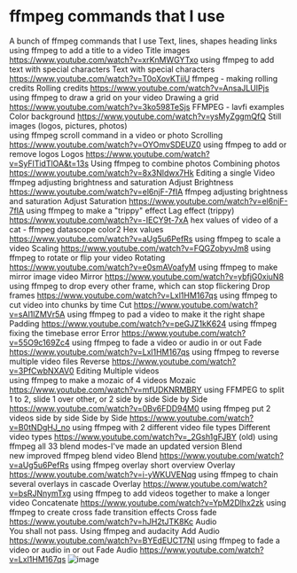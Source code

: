 # ffmpeg commands that I use
A bunch of ffmpeg commands that I use
Text, lines, shapes		heading	links
	using ffmpeg to add a title to a video	Title images	https://www.youtube.com/watch?v=xrKnMWGYTxo
	using ffmpeg to add text with special characters	Text with special characters	https://www.youtube.com/watch?v=T0oXovKTiiU
	ffmpeg - making rolling credits	Rolling credits	https://www.youtube.com/watch?v=AnsaJLUIPjs
	using ffmpeg to draw a grid on your video	Drawing a grid	https://www.youtube.com/watch?v=3ko598TeSjs
	FFMPEG - lavfi examples	Color background	https://www.youtube.com/watch?v=ysMyZggmQfQ
Still images (logos, pictures, photos)			
	using ffmpeg scroll command in a video or photo	Scrolling	https://www.youtube.com/watch?v=OYOmvSDEUZ0
	using ffmpeg to add or remove logos	Logos	https://www.youtube.com/watch?v=SyFlTidTlOA&t=13s
	Using ffmpeg to combine photos	Combining photos	https://www.youtube.com/watch?v=8x3Nldwx7Hk
Editing a single Video			
	ffmpeg adjusting brightness and saturation	Adjust Brightness	https://www.youtube.com/watch?v=el6njF-7fIA
	ffmpeg adjusting brightness and saturation	Adjust Saturation	https://www.youtube.com/watch?v=el6njF-7fIA
	using ffmpeg to make a "trippy" effect	Lag effect (trippy)	https://www.youtube.com/watch?v=-IECY9t-7xA
	hex values of video of a cat - ffmpeg datascope color2	Hex values	https://www.youtube.com/watch?v=aUg5u6PefRs
	using ffmpeg to scale a video	Scaling	https://www.youtube.com/watch?v=FQGZobyvJm8
	using ffmpeg to rotate or flip your video	Rotating	https://www.youtube.com/watch?v=e0smAVoafyM
	using ffmpeg to make mirror image video	Mirror 	https://www.youtube.com/watch?v=ybfjG0xiuN8
	using ffmpeg to drop every other frame, which can stop flickering	Drop frames	https://www.youtube.com/watch?v=Lxl1HM167qs
	using ffmpeg to cut video into chunks by time	Cut 	https://www.youtube.com/watch?v=sAl1lZMVr5A
	using ffmpeg to pad a video to make it the right shape	Padding	https://www.youtube.com/watch?v=peGJZ1kK624
	using ffmpeg fixing the timebase error	Error	https://www.youtube.com/watch?v=55O9c169Zc4
	using ffmpeg to fade a video or audio in or out	Fade	https://www.youtube.com/watch?v=Lxl1HM167qs
	using ffmpeg to reverse multiple video files	Reverse	https://www.youtube.com/watch?v=3PfCwbNXAV0
Editing Multiple videos			
	using ffmpeg to make a mozaic of 4 videos	Mozaic	https://www.youtube.com/watch?v=mfUDKNRMBRY
	using FFMPEG to split 1 to 2, slide 1 over other, or 2 side by side	Side by Side	https://www.youtube.com/watch?v=0Bv6FDD94M0
	using ffmpeg put 2 videos side by side	Side by Side	https://www.youtube.com/watch?v=B0tNDgHJ_no
	using ffmpeg with 2 different video file types	Different video types	https://www.youtube.com/watch?v=_2Gsh1gFJBY
	(old) using ffmpeg all 33 blend modes-I've made an updated version	Blend	
	new improved ffmpeg blend video	Blend	https://www.youtube.com/watch?v=aUg5u6PefRs
	using ffmpeg overlay short overview	Overlay	https://www.youtube.com/watch?v=i-yWKUVENqg
	using ffmpeg to chain several overlays in cascade	Overlay	https://www.youtube.com/watch?v=bsRJNnymTxg
	using ffmpeg to add videos together to make a longer video	Concatenate	https://www.youtube.com/watch?v=YpM2Dlhx2zk
	using ffmpeg to create cross fade transition effects	Cross fade	https://www.youtube.com/watch?v=hJH2tJTK8Kc
Audio			
	You shall not pass. Using ffmpeg and audacity	Add Audio	https://www.youtube.com/watch?v=BYEdEUCT7NI
	using ffmpeg to fade a video or audio in or out	Fade Audio	https://www.youtube.com/watch?v=Lxl1HM167qs
![image](https://user-images.githubusercontent.com/83051384/115812965-799e1000-a446-11eb-8a7a-8ca36e5d9ade.png)
